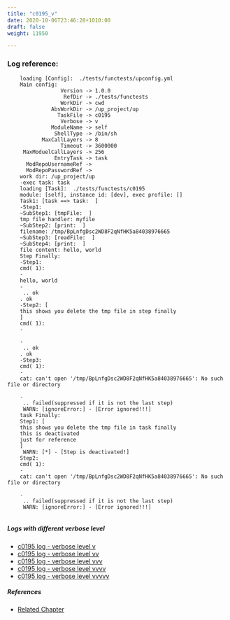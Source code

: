 ```yaml
---
title: "c0195_v"
date: 2020-10-06T23:46:28+1010:00
draft: false
weight: 11950

---
```


### Log reference: <no value>

```
    loading [Config]:  ./tests/functests/upconfig.yml
    Main config:
                 Version -> 1.0.0
                  RefDir -> ./tests/functests
                 WorkDir -> cwd
              AbsWorkDir -> /up_project/up
                TaskFile -> c0195
                 Verbose -> v
              ModuleName -> self
               ShellType -> /bin/sh
           MaxCallLayers -> 8
                 Timeout -> 3600000
     MaxModuelCallLayers -> 256
               EntryTask -> task
      ModRepoUsernameRef -> 
      ModRepoPasswordRef -> 
    work dir: /up_project/up
    -exec task: task
    loading [Task]:  ./tests/functests/c0195
    module: [self], instance id: [dev], exec profile: []
    Task1: [task ==> task:  ]
    -Step1:
    ~SubStep1: [tmpFile:  ]
    tmp file handler: myfile
    ~SubStep2: [print:  ]
    filename: /tmp/BpLnfgDsc2WD8F2qNfHK5a84038976665
    ~SubStep3: [readFile:  ]
    ~SubStep4: [print:  ]
    file content: hello, world
    Step Finally:
    -Step1:
    cmd( 1):
    -
    hello, world
    -
     .. ok
    . ok
    -Step2: [
    this shows you delete the tmp file in step finally
    ]
    cmd( 1):
    -
    
    -
     .. ok
    . ok
    -Step3:
    cmd( 1):
    -
    cat: can't open '/tmp/BpLnfgDsc2WD8F2qNfHK5a84038976665': No such file or directory
    
    -
     .. failed(suppressed if it is not the last step)
     WARN: [ignoreError:] - [Error ignored!!!]
    task Finally:
    Step1: [
    this shows you delete the tmp file in task finally
    this is deactivated
    just for reference
    ]
     WARN: [*] - [Step is deactivated!]
    Step2:
    cmd( 1):
    -
    cat: can't open '/tmp/BpLnfgDsc2WD8F2qNfHK5a84038976665': No such file or directory
    
    -
     .. failed(suppressed if it is not the last step)
     WARN: [ignoreError:] - [Error ignored!!!]
    
```

##### Logs with different verbose level
* [c0195 log - verbose level v](../../logs/c0195_v)
* [c0195 log - verbose level vv](../../logs/c0195_vv)
* [c0195 log - verbose level vvv](../../logs/c0195_vvv)
* [c0195 log - verbose level vvvv](../../logs/c0195_vvvv)
* [c0195 log - verbose level vvvvv](../../logs/c0195_vvvvv)

##### References
* [Related Chapter](../../cmd-func/c0195)
